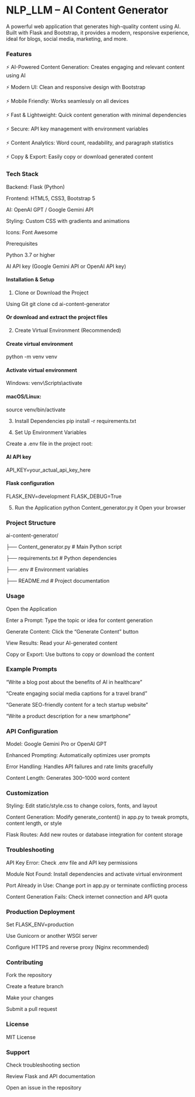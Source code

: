 # NLP_LLM – AI Content Generator

A powerful web application that generates high-quality content using AI. Built with Flask and Bootstrap, it provides a modern, responsive experience, ideal for blogs, social media, marketing, and more.

### Features

⚡ AI-Powered Content Generation: Creates engaging and relevant content using AI

⚡ Modern UI: Clean and responsive design with Bootstrap

⚡ Mobile Friendly: Works seamlessly on all devices

⚡ Fast & Lightweight: Quick content generation with minimal dependencies

⚡ Secure: API key management with environment variables

⚡ Content Analytics: Word count, readability, and paragraph statistics

⚡ Copy & Export: Easily copy or download generated content

### Tech Stack

Backend: Flask (Python)

Frontend: HTML5, CSS3, Bootstrap 5

AI: OpenAI GPT / Google Gemini API

Styling: Custom CSS with gradients and animations

Icons: Font Awesome

Prerequisites

Python 3.7 or higher

AI API key (Google Gemini API or OpenAI API key)

#### Installation & Setup
1. Clone or Download the Project
   
Using Git
git clone <repository-url>
cd ai-content-generator

#### Or download and extract the project files

2. Create Virtual Environment (Recommended)
#### Create virtual environment
python -m venv venv

#### Activate virtual environment
Windows:
venv\Scripts\activate
#### macOS/Linux:
source venv/bin/activate

3. Install Dependencies
pip install -r requirements.txt

4. Set Up Environment Variables

Create a .env file in the project root:

#### AI API key
API_KEY=your_actual_api_key_here

#### Flask configuration
FLASK_ENV=development
FLASK_DEBUG=True

5. Run the Application
python Content_generator.py
it Open your browser

### Project Structure

ai-content-generator/

├── Content_generator.py       # Main Python script

├── requirements.txt           # Python dependencies

├── .env                       # Environment variables

├── README.md                  # Project documentation

### Usage

Open the Application

Enter a Prompt: Type the topic or idea for content generation

Generate Content: Click the “Generate Content” button

View Results: Read your AI-generated content

Copy or Export: Use buttons to copy or download the content

### Example Prompts

“Write a blog post about the benefits of AI in healthcare”

“Create engaging social media captions for a travel brand”

“Generate SEO-friendly content for a tech startup website”

“Write a product description for a new smartphone”

### API Configuration

Model: Google Gemini Pro or OpenAI GPT

Enhanced Prompting: Automatically optimizes user prompts

Error Handling: Handles API failures and rate limits gracefully

Content Length: Generates 300–1000 word content

### Customization

Styling: Edit static/style.css to change colors, fonts, and layout

Content Generation: Modify generate_content() in app.py to tweak prompts, content length, or style

Flask Routes: Add new routes or database integration for content storage

### Troubleshooting

API Key Error: Check .env file and API key permissions

Module Not Found: Install dependencies and activate virtual environment

Port Already in Use: Change port in app.py or terminate conflicting process

Content Generation Fails: Check internet connection and API quota

### Production Deployment

Set FLASK_ENV=production

Use Gunicorn or another WSGI server

Configure HTTPS and reverse proxy (Nginx recommended)

### Contributing

Fork the repository

Create a feature branch

Make your changes

Submit a pull request

### License

MIT License

### Support

Check troubleshooting section

Review Flask and API documentation

Open an issue in the repository
